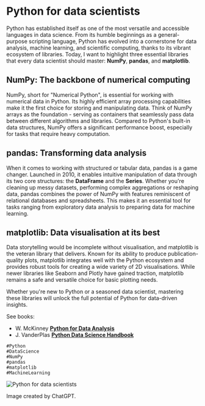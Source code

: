 # Python for data scientists

Python has established itself as one of the most versatile and accessible languages in data science. From its humble beginnings as a general-purpose scripting language, Python has evolved into a cornerstone for data analysis, machine learning, and scientific computing, thanks to its vibrant ecosystem of libraries. Today, I want to highlight three essential libraries that every data scientist should master: **NumPy**, **pandas**, and **matplotlib**.

## NumPy: The backbone of numerical computing
NumPy, short for "Numerical Python", is essential for working with numerical data in Python. Its highly efficient array processing capabilities make it the first choice for storing and manipulating data. Think of NumPy arrays as the foundation - serving as containers that seamlessly pass data between different algorithms and libraries. Compared to Python's built-in data structures, NumPy offers a significant performance boost, especially for tasks that require heavy computation.

## pandas: Transforming data analysis
When it comes to working with structured or tabular data, pandas is a game changer. Launched in 2010, it enables intuitive manipulation of data through its two core structures: the **DataFrame** and the **Series**. Whether you're cleaning up messy datasets, performing complex aggregations or reshaping data, pandas combines the power of NumPy with features reminiscent of relational databases and spreadsheets. This makes it an essential tool for tasks ranging from exploratory data analysis to preparing data for machine learning.


## matplotlib: Data visualisation at its best
Data storytelling would be incomplete without visualisation, and matplotlib is the veteran library that delivers. Known for its ability to produce publication-quality plots, matplotlib integrates well with the Python ecosystem and provides robust tools for creating a wide variety of 2D visualisations. While newer libraries like Seaborn and Plotly have gained traction, matplotlib remains a safe and versatile choice for basic plotting needs.

Whether you're new to Python or a seasoned data scientist, mastering these libraries will unlock the full potential of Python for data-driven insights. 

See books:
- W. McKinney [**Python for Data Analysis**](https://www.oreilly.com/library/view/python-for-data/9781098104023/)
- J. VanderPlas [**Python Data Science Handbook**](https://www.oreilly.com/library/view/python-data-science/9781098121211/)

```
#Python
#DataScience 
#NumPy
#pandas
#matplotlib 
#MachineLearning
```

![Python for data scientists](./img.webp)

Image created by ChatGPT.

